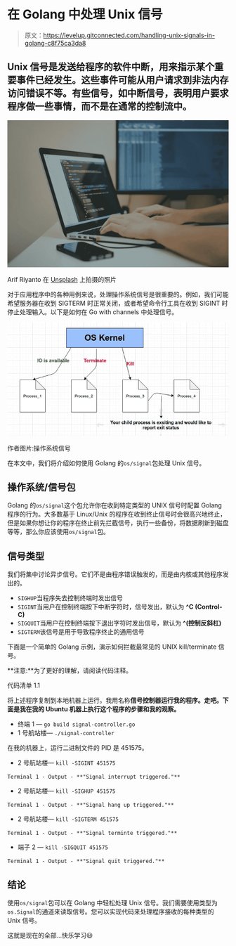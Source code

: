 # 在 Golang 中处理 Unix 信号

> 原文：<https://levelup.gitconnected.com/handling-unix-signals-in-golang-c8f75ca3da8>

## **Unix 信号**是发送给程序的软件中断，用来指示某个重要事件已经发生。这些事件可能从用户请求到非法内存访问错误不等。有些信号，如中断信号，表明用户要求程序做一些事情，而不是在通常的控制流中。

![](img/46d1a7be1399e6002726dc541c400837.png)

Arif Riyanto 在 [Unsplash](https://unsplash.com/collections/4510513/coding?utm_source=unsplash&utm_medium=referral&utm_content=creditCopyText) 上拍摄的照片

对于应用程序中的各种用例来说，处理操作系统信号是很重要的。例如，我们可能希望服务器在收到 SIGTERM 时正常关闭，或者希望命令行工具在收到 SIGINT 时停止处理输入。以下是如何在 Go with channels 中处理信号。

![](img/20ba163d5e118e6c03e738921de65546.png)

作者图片:操作系统信号

在本文中，我们将介绍如何使用 Golang 的`os/signal`包处理 Unix 信号。

## 操作系统/信号包

Golang 的`os/signal`这个包允许你在收到特定类型的 UNIX 信号时配置 Golang 程序的行为。大多数基于 Linux/Unix 的程序在收到终止信号时会很高兴地终止，但是如果你想让你的程序在终止前先拦截信号，执行一些备份，将数据刷新到磁盘等等，那么你应该使用`os/signal`包。

## 信号类型

我们将集中讨论异步信号。它们不是由程序错误触发的，而是由内核或其他程序发出的。

*   `SIGHUP`当程序失去控制终端时发出信号
*   `SIGINT`当用户在控制终端按下中断字符时，信号发出，默认为 **^C (Control-C)**
*   `SIGQUIT`当用户在控制终端按下退出字符时发出信号，默认为 **^\(控制反斜杠)**
*   `SIGTERM`该信号是用于导致程序终止的通用信号

下面是一个简单的 Golang 示例，演示如何拦截最常见的 UNIX kill/terminate 信号。

**注意:**为了更好的理解，请阅读代码注释。

代码清单 1.1

将上述程序复制到本地机器上运行。我用名称**信号控制器运行我的程序。走吧。下面是我在我的 Ubuntu 机器上执行这个程序的步骤和我的观察。**

*   终端 1 — `go build signal-controller.go`
*   1 号航站楼— `./signal-controller`

在我的机器上，运行二进制文件的 PID 是 451575。

*   2 号航站楼— `kill -SIGINT 451575`

```
Terminal 1 - Output - **"Signal interrupt triggered."**
```

*   2 号航站楼— `kill -SIGHUP 451575`

```
Terminal 1 - Output - **"Signal hang up triggered."**
```

*   2 号航站楼— `kill -SIGTERM 451575`

```
Terminal 1 - Output - **"Signal terminte triggered."**
```

*   端子 2 — `kill -SIGQUIT 451575`

```
Terminal 1 - Output - **"Signal quit triggered."**
```

## 结论

使用`os/signal`包可以在 Golang 中轻松处理 Unix 信号。我们需要使用类型为`os.Signal`的通道来读取信号。您可以实现代码来处理程序接收的每种类型的 Unix 信号。

这就是现在的全部…快乐学习😃